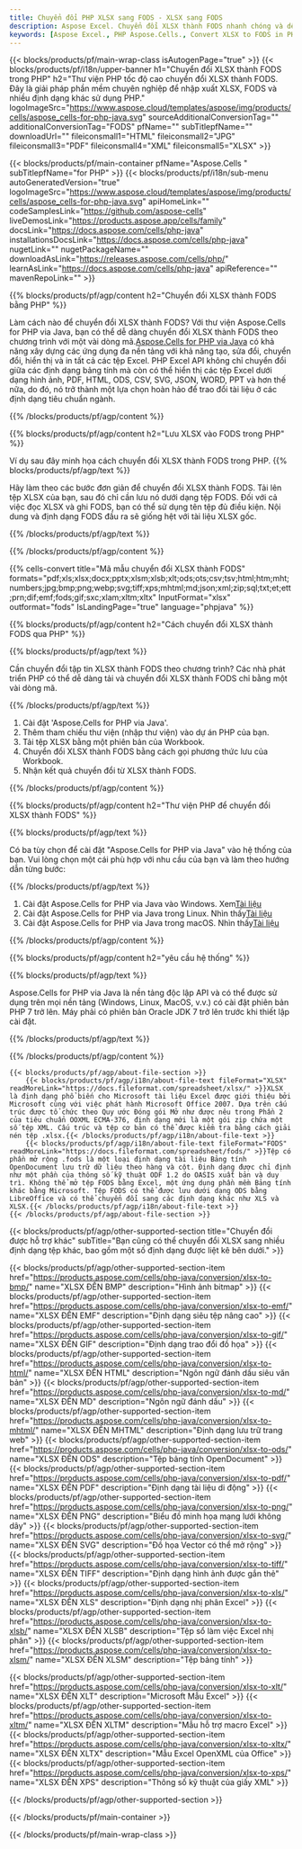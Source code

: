 ```yaml
---
title: Chuyển đổi PHP XLSX sang FODS - XLSX sang FODS
description: Aspose Excel. Chuyển đổi XLSX thành FODS nhanh chóng và dễ dàng với Aspose.Cells. PHP XLSX thành FODS. PHP Lưu XLSX thành FODS. Lưu XLSX thành FODS bằng PHP.
keywords: [Aspose Excel., PHP Aspose.Cells., Convert XLSX to FODS in PHP., Save XLSX to FODS using PHP., PHP XLSX to FODS saveformat., XLSX to FODS Converter., PHP Save XLSX as FODS]
---
```

{{< blocks/products/pf/main-wrap-class isAutogenPage="true" >}}
{{< blocks/products/pf/i18n/upper-banner h1="Chuyển đổi XLSX thành FODS trong PHP" h2="Thư viện PHP tốc độ cao chuyển đổi XLSX thành FODS. Đây là giải pháp phần mềm chuyên nghiệp để nhập xuất XLSX, FODS và nhiều định dạng khác sử dụng PHP." logoImageSrc="https://www.aspose.cloud/templates/aspose/img/products/cells/aspose_cells-for-php-java.svg" sourceAdditionalConversionTag="" additionalConversionTag="FODS" pfName="" subTitlepfName="" downloadUrl="" fileiconsmall1="HTML" fileiconsmall2="JPG" fileiconsmall3="PDF" fileiconsmall4="XML" fileiconsmall5="XLSX" >}}

{{< blocks/products/pf/main-container pfName="Aspose.Cells " subTitlepfName="for PHP" >}}
{{< blocks/products/pf/i18n/sub-menu autoGeneratedVersion="true" logoImageSrc="https://www.aspose.cloud/templates/aspose/img/products/cells/aspose_cells-for-php-java.svg" apiHomeLink="" codeSamplesLink="https://github.com/aspose-cells" liveDemosLink="https://products.aspose.app/cells/family" docsLink="https://docs.aspose.com/cells/php-java" installationsDocsLink="https://docs.aspose.com/cells/php-java" nugetLink="" nugetPackageName="" downloadAsLink="https://releases.aspose.com/cells/php/" learnAsLink="https://docs.aspose.com/cells/php-java" apiReference="" mavenRepoLink="" >}}


{{% blocks/products/pf/agp/content h2="Chuyển đổi XLSX thành FODS bằng PHP" %}}

 Làm cách nào để chuyển đổi XLSX thành FODS? Với thư viện Aspose.Cells for PHP via Java, bạn có thể dễ dàng chuyển đổi XLSX thành FODS theo chương trình với một vài dòng mã.[Aspose.Cells for PHP via Java](https://products.aspose.com/cells/php-java/) có khả năng xây dựng các ứng dụng đa nền tảng với khả năng tạo, sửa đổi, chuyển đổi, hiển thị và in tất cả các tệp Excel. PHP Excel API không chỉ chuyển đổi giữa các định dạng bảng tính mà còn có thể hiển thị các tệp Excel dưới dạng hình ảnh, PDF, HTML, ODS, CSV, SVG, JSON, WORD, PPT và hơn thế nữa, do đó, nó trở thành một lựa chọn hoàn hảo để trao đổi tài liệu ở các định dạng tiêu chuẩn ngành.
 
{{% /blocks/products/pf/agp/content %}}

{{% blocks/products/pf/agp/content h2="Lưu XLSX vào FODS trong PHP" %}}

Ví dụ sau đây minh họa cách chuyển đổi XLSX thành FODS trong PHP.
{{% blocks/products/pf/agp/text %}}

Hãy làm theo các bước đơn giản để chuyển đổi XLSX thành FODS. Tải lên tệp XLSX của bạn, sau đó chỉ cần lưu nó dưới dạng tệp FODS. Đối với cả việc đọc XLSX và ghi FODS, bạn có thể sử dụng tên tệp đủ điều kiện. Nội dung và định dạng FODS đầu ra sẽ giống hệt với tài liệu XLSX gốc.

{{% /blocks/products/pf/agp/text %}}

{{% /blocks/products/pf/agp/content %}}

{{% cells-convert title="Mã mẫu chuyển đổi XLSX thành FODS" formats="pdf;xls;xlsx;docx;pptx;xlsm;xlsb;xlt;ods;ots;csv;tsv;html;htm;mht;numbers;jpg;bmp;png;webp;svg;tiff;xps;mhtml;md;json;xml;zip;sql;txt;et;ett;prn;dif;emf;fods;gif;sxc;xlam;xltm;xltx" InputFormat="xlsx" outformat="fods" IsLandingPage="true" language="phpjava" %}}

{{% blocks/products/pf/agp/content h2="Cách chuyển đổi XLSX thành FODS qua PHP" %}}

{{% blocks/products/pf/agp/text %}}

Cần chuyển đổi tập tin XLSX thành FODS theo chương trình? Các nhà phát triển PHP có thể dễ dàng tải và chuyển đổi XLSX thành FODS chỉ bằng một vài dòng mã.

{{% /blocks/products/pf/agp/text %}}

1.  Cài đặt 'Aspose.Cells for PHP via Java'.
1.  Thêm tham chiếu thư viện (nhập thư viện) vào dự án PHP của bạn.
1.  Tải tệp XLSX bằng một phiên bản của Workbook.
1.  Chuyển đổi XLSX thành FODS bằng cách gọi phương thức lưu của Workbook.
1.  Nhận kết quả chuyển đổi từ XLSX thành FODS.

{{% /blocks/products/pf/agp/content %}}

{{% blocks/products/pf/agp/content h2="Thư viện PHP để chuyển đổi XLSX thành FODS" %}}

{{% blocks/products/pf/agp/text %}}

Có ba tùy chọn để cài đặt "Aspose.Cells for PHP via Java" vào hệ thống của bạn. Vui lòng chọn một cái phù hợp với nhu cầu của bạn và làm theo hướng dẫn từng bước:

{{% /blocks/products/pf/agp/text %}}

1.  Cài đặt Aspose.Cells for PHP via Java vào Windows. Xem[Tài liệu](https://docs.aspose.com/cells/php-java/setup-and-installation-guidelines/#windows)
1.  Cài đặt Aspose.Cells for PHP via Java trong Linux. Nhìn thấy[Tài liệu](https://docs.aspose.com/cells/php-java/setup-and-installation-guidelines/#linux)
1.  Cài đặt Aspose.Cells for PHP via Java trong macOS. Nhìn thấy[Tài liệu](https://docs.aspose.com/cells/php-java/setup-and-installation-guidelines/#mac)

{{% /blocks/products/pf/agp/content %}}

{{% blocks/products/pf/agp/content h2="yêu cầu hệ thống" %}}

{{% blocks/products/pf/agp/text %}}

Aspose.Cells for PHP via Java là nền tảng độc lập API và có thể được sử dụng trên mọi nền tảng (Windows, Linux, MacOS, v.v.) có cài đặt phiên bản PHP 7 trở lên. Máy phải có phiên bản Oracle JDK 7 trở lên trước khi thiết lập cài đặt.
 
{{% /blocks/products/pf/agp/text %}}


{{% /blocks/products/pf/agp/content %}}

<!-- aboutfile Starts -->
    {{< blocks/products/pf/agp/about-file-section >}}
        {{< blocks/products/pf/agp/i18n/about-file-text fileFormat="XLSX" readMoreLink="https://docs.fileformat.com/spreadsheet/xlsx/" >}}XLSX là định dạng phổ biến cho Microsoft tài liệu Excel được giới thiệu bởi Microsoft cùng với việc phát hành Microsoft Office 2007. Dựa trên cấu trúc được tổ chức theo Quy ước Đóng gói Mở như được nêu trong Phần 2 của tiêu chuẩn OOXML ECMA-376, định dạng mới là một gói zip chứa một số tệp XML. Cấu trúc và tệp cơ bản có thể được kiểm tra bằng cách giải nén tệp .xlsx.{{< /blocks/products/pf/agp/i18n/about-file-text >}}
        {{< blocks/products/pf/agp/i18n/about-file-text fileFormat="FODS" readMoreLink="https://docs.fileformat.com/spreadsheet/fods/" >}}Tệp có phần mở rộng .fods là một loại định dạng tài liệu Bảng tính OpenDocument lưu trữ dữ liệu theo hàng và cột. Định dạng được chỉ định như một phần của thông số kỹ thuật ODF 1.2 do OASIS xuất bản và duy trì. Không thể mở tệp FODS bằng Excel, một ứng dụng phần mềm Bảng tính khác bằng Microsoft. Tệp FODS có thể được lưu dưới dạng ODS bằng LibreOffice và có thể chuyển đổi sang các định dạng khác như XLS và XLSX.{{< /blocks/products/pf/agp/i18n/about-file-text >}}
    {{< /blocks/products/pf/agp/about-file-section >}}
<!-- aboutfile Ends -->

{{< blocks/products/pf/agp/other-supported-section title="Chuyển đổi được hỗ trợ khác" subTitle="Bạn cũng có thể chuyển đổi XLSX sang nhiều định dạng tệp khác, bao gồm một số định dạng được liệt kê bên dưới." >}}

{{< blocks/products/pf/agp/other-supported-section-item href="https://products.aspose.com/cells/php-java/conversion/xlsx-to-bmp/" name="XLSX ĐẾN BMP" description="Hình ảnh bitmap" >}}
{{< blocks/products/pf/agp/other-supported-section-item href="https://products.aspose.com/cells/php-java/conversion/xlsx-to-emf/" name="XLSX ĐẾN EMF" description="Định dạng siêu tệp nâng cao" >}}
{{< blocks/products/pf/agp/other-supported-section-item href="https://products.aspose.com/cells/php-java/conversion/xlsx-to-gif/" name="XLSX ĐẾN GIF" description="Định dạng trao đổi đồ họa" >}}
{{< blocks/products/pf/agp/other-supported-section-item href="https://products.aspose.com/cells/php-java/conversion/xlsx-to-html/" name="XLSX ĐẾN HTML" description="Ngôn ngữ đánh dấu siêu văn bản" >}}
{{< blocks/products/pf/agp/other-supported-section-item href="https://products.aspose.com/cells/php-java/conversion/xlsx-to-md/" name="XLSX ĐẾN MD" description="Ngôn ngữ đánh dấu" >}}
{{< blocks/products/pf/agp/other-supported-section-item href="https://products.aspose.com/cells/php-java/conversion/xlsx-to-mhtml/" name="XLSX ĐẾN MHTML" description="Định dạng lưu trữ trang web" >}}
{{< blocks/products/pf/agp/other-supported-section-item href="https://products.aspose.com/cells/php-java/conversion/xlsx-to-ods/" name="XLSX ĐẾN ODS" description="Tệp bảng tính OpenDocument" >}}
{{< blocks/products/pf/agp/other-supported-section-item href="https://products.aspose.com/cells/php-java/conversion/xlsx-to-pdf/" name="XLSX ĐẾN PDF" description="Định dạng tài liệu di động" >}}
{{< blocks/products/pf/agp/other-supported-section-item href="https://products.aspose.com/cells/php-java/conversion/xlsx-to-png/" name="XLSX ĐẾN PNG" description="Biểu đồ minh họa mạng lưới không dây" >}}
{{< blocks/products/pf/agp/other-supported-section-item href="https://products.aspose.com/cells/php-java/conversion/xlsx-to-svg/" name="XLSX ĐẾN SVG" description="Đồ họa Vector có thể mở rộng" >}}
{{< blocks/products/pf/agp/other-supported-section-item href="https://products.aspose.com/cells/php-java/conversion/xlsx-to-tiff/" name="XLSX ĐẾN TIFF" description="Định dạng hình ảnh được gắn thẻ" >}}
{{< blocks/products/pf/agp/other-supported-section-item href="https://products.aspose.com/cells/php-java/conversion/xlsx-to-xls/" name="XLSX ĐẾN XLS" description="Định dạng nhị phân Excel" >}}
{{< blocks/products/pf/agp/other-supported-section-item href="https://products.aspose.com/cells/php-java/conversion/xlsx-to-xlsb/" name="XLSX ĐẾN XLSB" description="Tệp sổ làm việc Excel nhị phân" >}}
{{< blocks/products/pf/agp/other-supported-section-item href="https://products.aspose.com/cells/php-java/conversion/xlsx-to-xlsm/" name="XLSX ĐẾN XLSM" description="Tệp bảng tính" >}}

{{< blocks/products/pf/agp/other-supported-section-item href="https://products.aspose.com/cells/php-java/conversion/xlsx-to-xlt/" name="XLSX ĐẾN XLT" description="Microsoft Mẫu Excel" >}}
{{< blocks/products/pf/agp/other-supported-section-item href="https://products.aspose.com/cells/php-java/conversion/xlsx-to-xltm/" name="XLSX ĐẾN XLTM" description="Mẫu hỗ trợ macro Excel" >}}
{{< blocks/products/pf/agp/other-supported-section-item href="https://products.aspose.com/cells/php-java/conversion/xlsx-to-xltx/" name="XLSX ĐẾN XLTX" description="Mẫu Excel OpenXML của Office" >}}
{{< blocks/products/pf/agp/other-supported-section-item href="https://products.aspose.com/cells/php-java/conversion/xlsx-to-xps/" name="XLSX ĐẾN XPS" description="Thông số kỹ thuật của giấy XML" >}}

{{< /blocks/products/pf/agp/other-supported-section >}}

{{< /blocks/products/pf/main-container >}}
    
{{< /blocks/products/pf/main-wrap-class >}}
